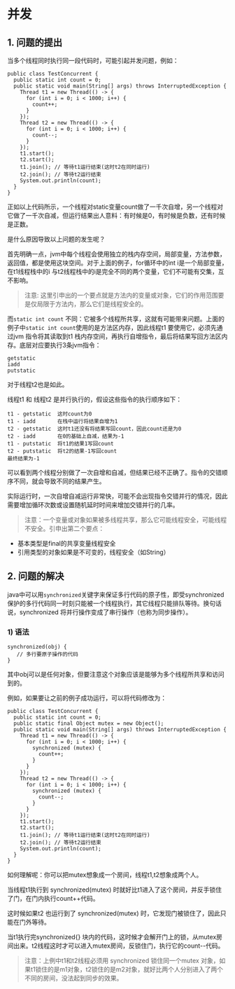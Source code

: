 # 并发

## 1. 问题的提出

当多个线程同时执行同一段代码时，可能引起并发问题，例如：

```
public class TestConcurrent {
  public static int count = 0;
  public static void main(String[] args) throws InterruptedException {
    Thread t1 = new Thread(() -> {
      for (int i = 0; i < 1000; i++) {
        count++;
      }
    });
    Thread t2 = new Thread(() -> {
      for (int i = 0; i < 1000; i++) {
        count--;
      }
    });
    t1.start();
    t2.start();
    t1.join(); // 等待t1运行结束(这时t2在同时运行)
    t2.join(); // 等待t2运行结束
    System.out.println(count);
  }
}
```
正如以上代码所示，一个线程对static变量count做了一千次自增，另一个线程对它做了一千次自减，但运行结果出人意料：有时候是0，有时候是负数，还有时候是正数。

是什么原因导致以上问题的发生呢？

首先明确一点，jvm中每个线程会使用独立的栈内存空间，局部变量，方法参数，返回值，都是使用这块空间。对于上面的例子，for循环中的int i是一个局部变量，在t1线程栈中的i 与t2线程栈中的i是完全不同的两个变量，它们不可能有交集，互不影响。
> 注意: 这里引申出的一个要点就是方法内的变量或对象，它们的作用范围要是仅局限于方法内，那么它们是线程安全的。

而` static int count ` 不同：它被多个线程所共享，这就有可能带来问题。上面的例子中` static int count `使用的是方法区内存，因此线程t1 要使用它，必须先通过jvm 指令将其读取到t1 栈内存空间，再执行自增指令，最后将结果写回方法区内存。底层对应要执行3条jvm指令：
```
getstatic
iadd
putstatic
```
对于线程t2也是如此。

线程t1 和 线程t2 是并行执行的，假设这些指令的执行顺序如下：
```
t1 - getstatic  这时count为0
t1 - iadd       在栈中运行将结果自增为1
t2 - getstatic  这时t1还没有将结果写回count，因此count还是为0
t2 - iadd       在0的基础上自减，结果为-1
t1 - putstatic  将t1的结果1写回count
t2 - putstatic  将t2的结果-1写回count 
最终结果为-1
```
可以看到两个线程分别做了一次自增和自减，但结果已经不正确了。指令的交错顺序不同，就会导致不同的结果产生。

实际运行时，一次自增自减运行非常快，可能不会出现指令交错并行的情况，因此需要增加循环次数或设置随机延时时间来增加交错并行的几率。

> 注意：一个变量或对象如果被多线程共享，那么它可能线程安全，可能线程不安全。引申出第二个要点：
  * 基本类型是final的共享变量线程安全
  * 引用类型的对象如果是不可变的，线程安全（如String）

## 2. 问题的解决
java中可以用` synchronized `关键字来保证多行代码的原子性，即受synchronized 保护的多行代码同一时刻只能被一个线程执行，其它线程只能排队等待。换句话说，synchronized 将并行操作变成了串行操作（也称为同步操作）。

### 1) 语法
```
synchronized(obj) {
   // 多行要原子操作的代码
}
```
其中obj可以是任何对象，但要注意这个对象应该是能够为多个线程所共享和访问到的。

例如，如果要让之前的例子成功运行，可以将代码修改为：
```
public class TestConcurrent {
  public static int count = 0;
  public static final Object mutex = new Object();
  public static void main(String[] args) throws InterruptedException {
    Thread t1 = new Thread(() -> {
      for (int i = 0; i < 1000; i++) {
        synchronized (mutex) {
          count++;
        }
      }
    });
    Thread t2 = new Thread(() -> {
      for (int i = 0; i < 1000; i++) {
        synchronized (mutex) {
          count--;
        }
      }
    });
    t1.start();
    t2.start();
    t1.join(); // 等待t1运行结束(这时t2在同时运行)
    t2.join(); // 等待t2运行结束
    System.out.println(count);
  }
}
```
如何理解呢：你可以把mutex想象成一个房间，线程t1,t2想象成两个人。

当线程t1执行到 synchronized(mutex) 时就好比t1进入了这个房间，并反手锁住了门，在门内执行count++代码。

这时候如果t2 也运行到了 synchronized(mutex) 时，它发现门被锁住了，因此只能在门外等待。

当t1执行完synchronized{} 块内的代码，这时候才会解开门上的锁，从mutex房间出来。t2线程这时才可以进入mutex房间，反锁住门，执行它的count--代码。

> 注意：上例中t1和t2线程必须用 synchronized 锁住同一个mutex 对象，如果t1锁住的是m1对象，t2锁住的是m2对象，就好比两个人分别进入了两个不同的房间，没法起到同步的效果。


